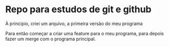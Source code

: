 # Repo para estudos de git e github
À princípio, criei um arquivo, a primeira versão do meu programa

Para então começar a criar uma feature para o meu programa, para depois fazer um merge com o programa principal.

